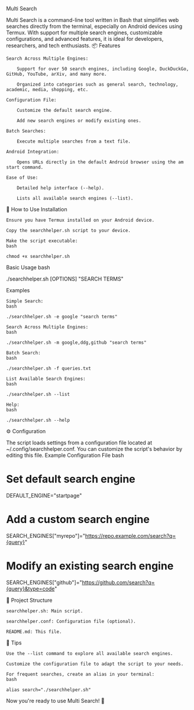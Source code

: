 Multi Search

Multi Search is a command-line tool written in Bash that simplifies web searches directly from the terminal, especially on Android devices using Termux. With support for multiple search engines, customizable configurations, and advanced features, it is ideal for developers, researchers, and tech enthusiasts.
📦 Features

    Search Across Multiple Engines:

        Support for over 50 search engines, including Google, DuckDuckGo, GitHub, YouTube, arXiv, and many more.

        Organized into categories such as general search, technology, academic, media, shopping, etc.

    Configuration File:

        Customize the default search engine.

        Add new search engines or modify existing ones.

    Batch Searches:

        Execute multiple searches from a text file.

    Android Integration:

        Opens URLs directly in the default Android browser using the am start command.

    Ease of Use:

        Detailed help interface (--help).

        Lists all available search engines (--list).

🚀 How to Use
Installation

    Ensure you have Termux installed on your Android device.

    Copy the searchhelper.sh script to your device.

    Make the script executable:
    bash

    chmod +x searchhelper.sh

Basic Usage
bash

./searchhelper.sh [OPTIONS] "SEARCH TERMS"

Examples

    Simple Search:
    bash

    ./searchhelper.sh -e google "search terms"

    Search Across Multiple Engines:
    bash

    ./searchhelper.sh -m google,ddg,github "search terms"

    Batch Search:
    bash

    ./searchhelper.sh -f queries.txt

    List Available Search Engines:
    bash
    
    ./searchhelper.sh --list

    Help:
    bash
    
    ./searchhelper.sh --help

⚙️ Configuration

The script loads settings from a configuration file located at ~/.config/searchhelper.conf. You can customize the script's behavior by editing this file.
Example Configuration File
bash


# Set default search engine
DEFAULT_ENGINE="startpage"

# Add a custom search engine
SEARCH_ENGINES["myrepo"]="https://repo.example.com/search?q={query}"

# Modify an existing search engine
SEARCH_ENGINES["github"]="https://github.com/search?q={query}&type=code"

📂 Project Structure

    searchhelper.sh: Main script.

    searchhelper.conf: Configuration file (optional).

    README.md: This file.

📌 Tips

    Use the --list command to explore all available search engines.

    Customize the configuration file to adapt the script to your needs.

    For frequent searches, create an alias in your terminal:
    bash
    
    alias search="./searchhelper.sh"

Now you're ready to use Multi Search! 🎉